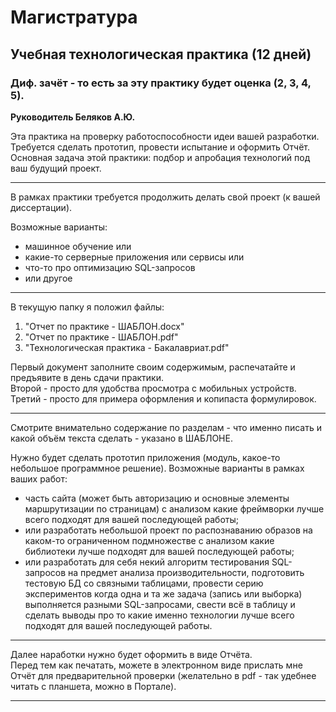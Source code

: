 # Магистратура  

## Учебная технологическая практика (12 дней)  

### Диф. зачёт - то есть за эту практику будет оценка (2, 3, 4, 5).  

**Руководитель Беляков А.Ю.**  

Эта практика на проверку работоспособности идеи вашей разработки.  
Требуется сделать прототип, провести испытание и оформить Отчёт.  
Основная задача этой практики: подбор и апробация технологий под ваш будущий проект.  

---  

В рамках практики требуется продолжить делать свой проект (к вашей диссертации).  

Возможные варианты:  
- машинное обучение или  
- какие-то серверные приложения или сервисы или  
- что-то про оптимизацию SQL-запросов  
- или другое  

---  

В текущую папку я положил файлы:  
1) "Отчет по практике - ШАБЛОН.docx"  
2) "Отчет по практике - ШАБЛОН.pdf"  
3) "Технологическая практика - Бакалавриат.pdf"  

Первый документ заполните своим содержимым, распечатайте и предъявите в день сдачи практики.  
Второй - просто для удобства просмотра с мобильных устройств.  
Третий - просто для примера оформления и копипаста формулировок.  

---  

Смотрите внимательно содержание по разделам - что именно писать и какой объём текста сделать - указано в ШАБЛОНЕ.  

Нужно будет сделать прототип приложения (модуль, какое-то небольшое программное решение). Возможные варианты в рамках ваших работ:  
- часть сайта (может быть авторизацию и основные элементы маршрутизации по страницам) с анализом какие фреймворки лучше всего подходят для вашей последующей работы;  
- или разработать небольшой проект по распознаванию образов на каком-то ограниченном подмножестве с анализом какие библиотеки лучше подходят для вашей последующей работы;  
- или разработать для себя некий алгоритм тестирования SQL-запросов на предмет анализа производительности, подготовить тестовую БД со связными таблицами, провести серию экспериментов когда одна и та же задача (запись или выборка) выполняется разными SQL-запросами, свести всё в таблицу и сделать выводы про то какие именно технологии лучше всего подходят для вашей последующей работы.  

---  

Далее наработки нужно будет оформить в виде Отчёта.  
Перед тем как печатать, можете в электронном виде прислать мне Отчёт для предварительной проверки (желательно в pdf - так удебнее читать с планшета, можно в Портале).  

---  
